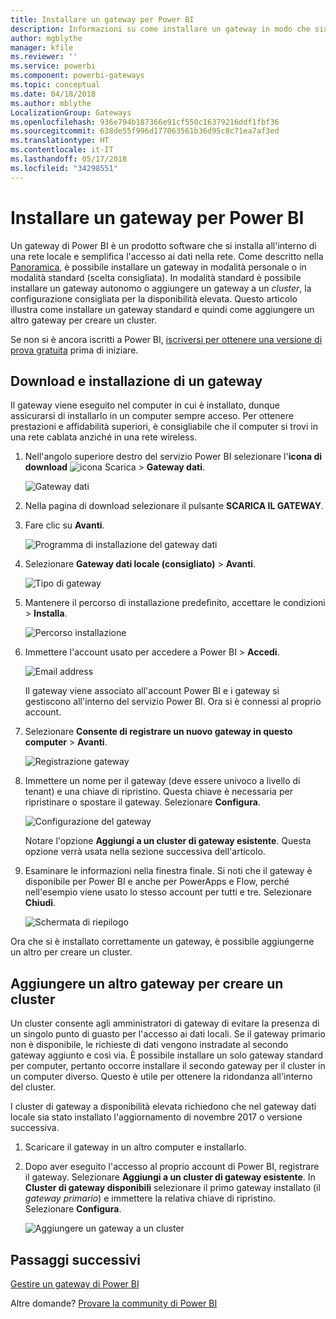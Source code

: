 ```yaml
---
title: Installare un gateway per Power BI
description: Informazioni su come installare un gateway in modo che sia possibile connettersi a dati locali in Power BI.
author: mgblythe
manager: kfile
ms.reviewer: ''
ms.service: powerbi
ms.component: powerbi-gateways
ms.topic: conceptual
ms.date: 04/18/2018
ms.author: mblythe
LocalizationGroup: Gateways
ms.openlocfilehash: 936e794b187366e91cf550c16379216ddf1fbf36
ms.sourcegitcommit: 638de55f996d177063561b36d95c8c71ea7af3ed
ms.translationtype: HT
ms.contentlocale: it-IT
ms.lasthandoff: 05/17/2018
ms.locfileid: "34298551"
---
```

# <a name="install-a-gateway-for-power-bi"></a>Installare un gateway per Power BI

Un gateway di Power BI è un prodotto software che si installa all'interno di una rete locale e semplifica l'accesso ai dati nella rete. Come descritto nella [Panoramica](service-gateway-getting-started.md), è possibile installare un gateway in modalità personale o in modalità standard (scelta consigliata). In modalità standard è possibile installare un gateway autonomo o aggiungere un gateway a un *cluster*, la configurazione consigliata per la disponibilità elevata. Questo articolo illustra come installare un gateway standard e quindi come aggiungere un altro gateway per creare un cluster.

Se non si è ancora iscritti a Power BI, [iscriversi per ottenere una versione di prova gratuita](https://app.powerbi.com/signupredirect?pbi_source=web) prima di iniziare.


## <a name="download-and-install-a-gateway"></a>Download e installazione di un gateway

Il gateway viene eseguito nel computer in cui è installato, dunque assicurarsi di installarlo in un computer sempre acceso. Per ottenere prestazioni e affidabilità superiori, è consigliabile che il computer si trovi in una rete cablata anziché in una rete wireless.

1. Nell'angolo superiore destro del servizio Power BI selezionare l'**icona di download** ![icona Scarica](media/service-gateway-install/icon-download.png) > **Gateway dati**.

    ![Gateway dati](media/service-gateway-install/data-gateway.png)

2. Nella pagina di download selezionare il pulsante **SCARICA IL GATEWAY**.

3. Fare clic su **Avanti**.     

    ![Programma di installazione del gateway dati](media/service-gateway-install/gateway-installer.png)

4. Selezionare **Gateway dati locale (consigliato)** > **Avanti**.

    ![Tipo di gateway](media/service-gateway-install/gateway-type.png)

5. Mantenere il percorso di installazione predefinito, accettare le condizioni > **Installa**.

    ![Percorso installazione](media/service-gateway-install/install-path.png)

6. Immettere l'account usato per accedere a Power BI > **Accedi**.

    ![Email address](media/service-gateway-install/email-address.png)

    Il gateway viene associato all'account Power BI e i gateway si gestiscono all'interno del servizio Power BI. Ora si è connessi al proprio account.

7. Selezionare **Consente di registrare un nuovo gateway in questo computer** > **Avanti**.

    ![Registrazione gateway](media/service-gateway-install/register-gateway.png)

8. Immettere un nome per il gateway (deve essere univoco a livello di tenant) e una chiave di ripristino. Questa chiave è necessaria per ripristinare o spostare il gateway. Selezionare **Configura**.

    ![Configurazione del gateway](media/service-gateway-install/configure-gateway.png)

    Notare l'opzione **Aggiungi a un cluster di gateway esistente**. Questa opzione verrà usata nella sezione successiva dell'articolo.

9. Esaminare le informazioni nella finestra finale. Si noti che il gateway è disponibile per Power BI e anche per PowerApps e Flow, perché nell'esempio viene usato lo stesso account per tutti e tre. Selezionare **Chiudi**.

    ![Schermata di riepilogo](media/service-gateway-install/summary-screen.png)

Ora che si è installato correttamente un gateway, è possibile aggiungerne un altro per creare un cluster.


## <a name="add-another-gateway-to-create-a-cluster"></a>Aggiungere un altro gateway per creare un cluster

Un cluster consente agli amministratori di gateway di evitare la presenza di un singolo punto di guasto per l'accesso ai dati locali. Se il gateway primario non è disponibile, le richieste di dati vengono instradate al secondo gateway aggiunto e così via. È possibile installare un solo gateway standard per computer, pertanto occorre installare il secondo gateway per il cluster in un computer diverso. Questo è utile per ottenere la ridondanza all'interno del cluster.

I cluster di gateway a disponibilità elevata richiedono che nel gateway dati locale sia stato installato l'aggiornamento di novembre 2017 o versione successiva.

1. Scaricare il gateway in un altro computer e installarlo.

2. Dopo aver eseguito l'accesso al proprio account di Power BI, registrare il gateway. Selezionare **Aggiungi a un cluster di gateway esistente**. In **Cluster di gateway disponibili** selezionare il primo gateway installato (il *gateway primario*) e immettere la relativa chiave di ripristino. Selezionare **Configura**.

    ![Aggiungere un gateway a un cluster](media/service-gateway-install/add-cluster.png)


## <a name="next-steps"></a>Passaggi successivi

[Gestire un gateway di Power BI](service-gateway-manage.md)

Altre domande? [Provare la community di Power BI](http://community.powerbi.com/)